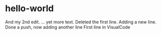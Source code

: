 # hello-world
And my 2nd edit.
... yet more text.
Deleted the first line.
Adding a new line.
Done a push, now adding another line
First line in VisualCode

